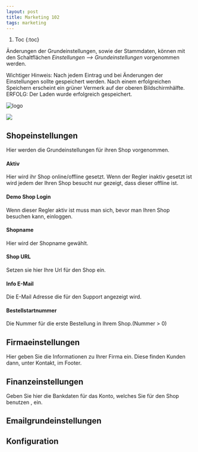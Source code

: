 ```yaml
---
layout: post
title: Marketing 102
tags: marketing
---
```

1. Toc
 {:toc}

Änderungen der Grundeinstellungen, sowie der Stammdaten, können mit den Schaltflächen *Einstellungen --> Grundeinstellungen* vorgenommen werden.

Wichtiger Hinweis:
Nach jedem Eintrag und bei Änderungen der Einstellungen sollte gespeichert werden. Nach einem erfolgreichen Speichern erscheint ein grüner Vermerk auf der oberen Bildschirmhälfte.
ERFOLG: Der Laden wurde erfolgreich gespeichert.

![logo]

[logo]: http://g.recordit.co/IOhGP3a4GV.gif "Logo Title Text 2"

![](http://www.reactiongifs.us/wp-content/uploads/2013/10/nuh_uh_conan_obrien.gif)

## Shopeinstellungen
Hier werden die Grundeinstellungen für ihren Shop vorgenommen.

#### Aktiv

Hier wird ihr Shop online/offline gesetzt.
Wenn der Regler inaktiv gesetzt ist wird jedem der Ihren Shop besucht nur gezeigt, dass dieser offline ist.

#### Demo Shop Login

Wenn dieser Regler aktiv ist muss man sich, bevor man Ihren Shop besuchen kann, einloggen.

#### Shopname

Hier wird der Shopname gewählt.

#### Shop URL

Setzen sie hier Ihre Url für den Shop ein.

#### Info E-Mail

Die E-Mail Adresse die für den Support angezeigt wird.

#### Bestellstartnummer

Die Nummer für die erste Bestellung in Ihrem Shop.(Nummer  > 0)

## Firmaeinstellungen

Hier geben Sie die Informationen zu Ihrer Firma ein. Diese finden Kunden dann, unter Kontakt, im Footer.

## Finanzeinstellungen

Geben Sie hier die Bankdaten für das Konto, welches Sie für den Shop benutzen , ein.

## Emailgrundeinstellungen

## Konfiguration

